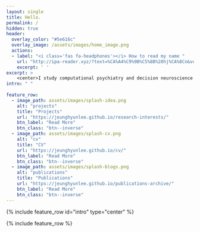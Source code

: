 ```yaml
--- 
layout: single
title: Hello. 
permalink: /
hidden: true
header:
  overlay_color: "#5e616c"
  overlay_image: /assets/images/home_image.png
  actions:
  - label: "<i class='fas fa-headphones'></i> How to read my name "
    url: "http://ipa-reader.xyz/?text=%CA%A4%C9%9B%C5%8B%20hj%CA%8Cn&voice=Nicole"
    excerpt: ' '
excerpt: >
    <center>I study computational psychiatry and decision neuroscience. <br /></center>     
intro: " "
  
feature_row:
  - image_path: assets/images/splash-idea.png
    alt: "projects"
    title: "Projects"
    url: "https://jeunghyunlee.github.io/research-interests/"
    btn_label: "Read More"
    btn_class: "btn--inverse"
  - image_path: assets/images/splash-cv.png
    alt: "cv"
    title: "CV"
    url: "https://jeunghyunlee.github.io/cv/"
    btn_label: "Read More"
    btn_class: "btn--inverse"
  - image_path: assets/images/splash-blogs.png
    alt: "publications"
    title: "Publications"
    url: "https://jeunghyunlee.github.io/publications-archive/"
    btn_label: "Read More"
    btn_class: "btn--inverse"
---
```


{% include feature_row id="intro" type="center" %}

{% include feature_row %}


